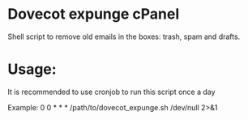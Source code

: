 # Dovecot expunge cPanel
Shell script to remove old emails in the boxes: trash, spam and drafts.

# Usage:
It is recommended to use cronjob to run this script once a day

Example: 0 0 * * * /path/to/dovecot_expunge.sh /dev/null 2>&1
